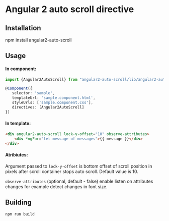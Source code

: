 # Angular 2 auto scroll directive

## Installation
npm install angular2-auto-scroll

## Usage

#### In component:

```typescript
import {Angular2AutoScroll} from "angular2-auto-scroll/lib/angular2-auto-scroll.directive";

@Component({
   selector: 'sample',
   templateUrl: 'sample.component.html',
   styleUrls: ['sample.component.css'],
   directives: [Angular2AutoScroll]
})
```

#### In template:

```html
<div angular2-auto-scroll lock-y-offset="10" observe-attributes>
    <div *ngFor="let message of messages">{{ message }}</div>
</div>
```

#### Atribiutes:
 
Argument passed to `lock-y-offset` is bottom offset of scroll position in pixels after scroll container stops auto scroll. Default value is 10.

`observe-attributes` (optional, default - false) enable listen on attributes changes for example detect changes in font size.
## Building

```
npm run build
```

